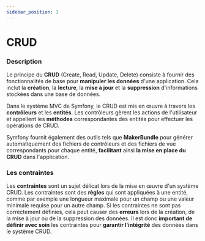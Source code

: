 ```yaml
---
sidebar_position: 3
---
```


# CRUD

### Description

Le principe du **CRUD** (Create, Read, Update, Delete) consiste à fournir des fonctionnalités de base pour **manipuler les données** d'une application. Cela inclut la **création**, la **lecture**, la **mise à jour** et la **suppression** d'informations stockées dans une base de données.

Dans le système MVC de Symfony, le CRUD est mis en œuvre à travers les **contrôleurs** et les **entités**. Les contrôleurs gèrent les actions de l'utilisateur et appellent les **méthodes** correspondantes des entités pour effectuer les opérations de CRUD.

Symfony fournit également des outils tels que **MakerBundle** pour générer automatiquement des fichiers de contrôleurs et des fichiers de vue correspondants pour chaque entité, **facilitant** ainsi **la mise en place du CRUD** dans l'application.

### Les contraintes

Les **contraintes** sont un sujet délicat lors de la mise en œuvre d'un système CRUD. Les contraintes sont des **règles** qui sont appliquées à une entité, comme par exemple une longueur maximale pour un champ ou une valeur minimale requise pour un autre champ. Si les contraintes ne sont pas correctement définies, cela peut causer des **erreurs** lors de la création, de la mise à jour ou de la suppression des données. Il est donc **important de définir avec soin** les contraintes pour **garantir l'intégrité** des données dans le système CRUD.
